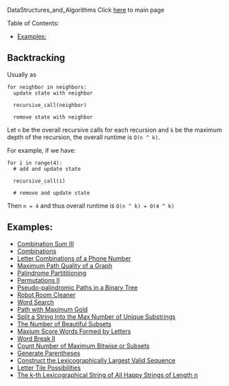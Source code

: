 DataStructures_and_Algorithms
Click [here](../README.md) to main page

Table of Contents:
- [Examples:](#examples)

## Backtracking
Usually as
```
for neighbor in neighbors:
  update state with neighbor

  recursive_call(neighbor)

  remove state with neighbor
```

Let `n` be the overall recursive calls for each recursion and `k` be the maximum depth of the recursion, the overall runtime is `O(n ^ k)`.

For example, if we have:
```
for i in range(4):
  # add and update state

  recursive_call(i)

  # remove and update state
```

Then `n = 4` and thus overall runtime is `O(n ^ k) = O(4 ^ k)`

## Examples:
- [Combination Sum III](./combination_sum_III/description.md)
- [Combinations](./combinations/description.md)
- [Letter Combinations of a Phone Number](./letter_combinations_of_a_phone_number/description.md)
- [Maximum Path Quality of a Graph](./maximum_path_quality_of_a_graph/description.md)
- [Palindrome Partititioning](./palindrome_partitioning/description.md)
- [Permutations II](./permutations_II/description.md)
- [Pseudo-palindromic Paths in a Binary Tree](./pseudo-palindromic_paths_in_a_binary_tree/description.md)
- [Robot Room Cleaner](./robot_room_cleaner/description.md)
- [Word Search](./word_search/description.md)
- [Path with Maximum Gold](./path_with_maximum_gold/description.md)
- [Split a String Into the Max Number of Unique Substrings](./split_a_string_into_the_max_number_of_unique_substrings/description.md)
- [The Number of Beautiful Subsets](./the_number_of_beautiful_subsets/description.md)
- [Maxium Score Words Formed by Letters](./maximum_score_words_formed_by_letters/description.md)
- [Word Break II](./word_break_II/description.md)
- [Count Number of Maximum Bitwise or Subsets](./count_number_of_maximum_bitwise_or_subsets/description.md)
- [Generate Parentheses](./generate_parentheses/description.md)
- [Construct the Lexicographically Largest Valid Sequence](./construct_the_lexicographically_largest_valid_sequence/description.md)
- [Letter Tile Possibilities](./letter_tile_possibilities/description.md)
- [The k-th Lexicographical String of All Happy Strings of Length n](./the_kth_lexicographical_string_of_all_happy_strings_of_length_n/description.md)